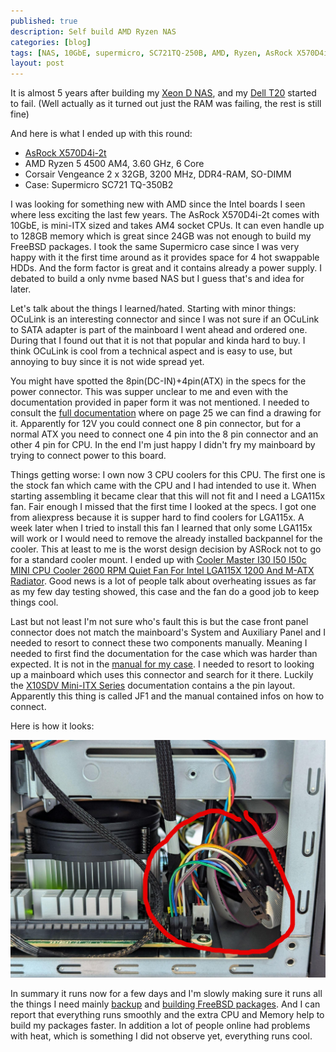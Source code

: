 ```yaml
---
published: true
description: Self build AMD Ryzen NAS
categories: [blog]
tags: [NAS, 10GbE, supermicro, SC721TQ-250B, AMD, Ryzen, AsRock X570D4i-2t, AsRock]
layout: post
---
```


It is almost 5 years after building my [Xeon D NAS](/blog/2019/03/23/self-build-xeon-d-nas/),
and my [Dell T20](/blog/2014/07/16/Dell-T20-Review/) started to fail.
(Well actually as it turned out just the RAM was failing, the rest is still fine)

And here is what I ended up with this round:

- [AsRock X570D4i-2t](https://www.asrockrack.com/general/productdetail.asp?Model=X570D4I-2T#Specifications)
- AMD Ryzen 5 4500 AM4, 3.60 GHz, 6 Core
- Corsair Vengeance 2 x 32GB, 3200 MHz, DDR4-RAM, SO-DIMM
- Case: Supermicro SC721 TQ-350B2


I was looking for something new with AMD since the Intel boards I seen where less exciting the last few years.
The AsRock X570D4i-2t comes with 10GbE, is mini-ITX sized and takes AM4 socket CPUs.
It can even handle up to 128GB memory which is great since 24GB was not enough to build my FreeBSD packages.
I took the same Supermicro case since I was very happy with it the first time around as it provides space for 4 hot swappable HDDs.
And the form factor is great and it contains already a power supply.
I debated to build a only nvme based NAS but I guess that's and idea for later.


Let's talk about the things I learned/hated.
Starting with minor things: OCuLink is an interesting connector and since I was not sure
if an OCuLink to SATA adapter is part of the mainboard I went ahead and ordered one.
During that I found out that it is not that popular and kinda hard to buy.
I think OCuLink is cool from a technical aspect and is easy to use,
but annoying to buy since it is not wide spread yet.


You might have spotted the 8pin(DC-IN)+4pin(ATX) in the specs for the power connector.
This was supper unclear to me and even with the documentation provided in paper form it was not mentioned.
I needed to consult the [full documentation](https://download.asrock.com/Manual/X570D4I-2T.pdf)
where on page 25 we can find a drawing for it.
Apparently for 12V you could connect one 8 pin connector, but for a normal ATX you need to connect one 4 pin into
the 8 pin connector and an other 4 pin for CPU.
In the end I'm just happy I didn't fry my mainboard by trying to connect power to this board.


Things getting worse: I own now 3 CPU coolers for this CPU.
The first one is the stock fan which came with the CPU and I had intended to use it.
When starting assembling it became clear that this will not fit and I need a LGA115x fan.
Fair enough I missed that the first time I looked at the specs.
I got one from aliexpress because it is supper hard to find coolers for LGA115x.
A week later when I tried to install this fan I learned that only some LGA115x will
work or I would need to remove the already installed backpannel for the cooler.
This at least to me is the worst design decision by ASRock not to go for a standard cooler mount.
I ended up with [Cooler Master I30 I50 I50c MINI CPU Cooler 2600 RPM Quiet Fan For Intel LGA115X 1200 And M-ATX Radiator](https://www.aliexpress.com/item/1005005958984493.html).
Good news is a lot of people talk about overheating issues as far as my few day testing showed,
this case and the fan do a good job to keep things cool.


Last but not least I'm not sure who's fault this is but the case front panel connector does not match the mainboard's
System and Auxiliary Panel and I needed to resort to connect these two components manually.
Meaning I needed to first find the documentation for the case which was harder than expected.
It is not in the [manual for my case](https://www.supermicro.com/manuals/chassis/Mini-tower/SC721.pdf).
I needed to resort to looking up a mainboard which uses this connector and search for it there.
Luckily the [X10SDV Mini-ITX Series](https://www.supermicro.com/manuals/motherboard/D/MNL-1726.pdf)
documentation contains a the pin layout.
Apparently this thing is called JF1 and the manual contained infos on how to connect.

Here is how it looks:

![self build connector between JF1 and AMD System Panel](/blog-bilder/2024-08-15-self-build-amd-ryzen-nas.jpeg)

In summary it runs now for a few days and I'm slowly making sure it runs
all the things I need mainly [backup](/blog/2023/01/28/Pull-ZFS-Backup/) and
[building FreeBSD packages](/blog/2017/05/25/Poudriere/).
And I can report that everything runs smoothly and the extra CPU and Memory help to build my packages faster.
In addition a lot of people online had problems with heat, which is something I did not observe yet, everything runs cool.
